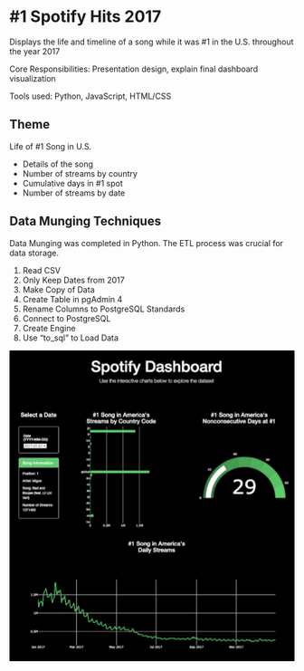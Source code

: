 #  #1 Spotify Hits 2017
Displays the life and timeline of a song while it was #1 in the U.S. throughout the year 2017

Core Responsibilities: Presentation design, explain final dashboard visualization 

Tools used: Python, JavaScript, HTML/CSS

## Theme 
Life of #1 Song in U.S.
  * Details of the song
  * Number of streams by country
  * Cumulative days in #1 spot
  * Number of streams by date
  
## Data Munging Techniques 
Data Munging was completed in Python. The ETL process was crucial for data storage. 

1. Read CSV
2. Only Keep Dates from 2017
3. Make Copy of Data
4. Create Table in pgAdmin 4
5. Rename Columns to PostgreSQL Standards
6. Connect to PostgreSQL
7. Create Engine
8. Use “to_sql” to Load Data






![dash.png](dash.png)
